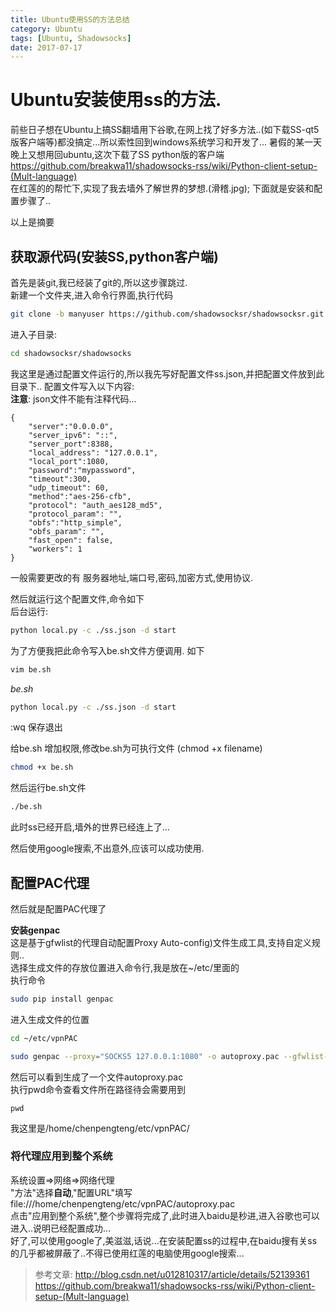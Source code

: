 ```yaml
---
title: Ubuntu使用SS的方法总结
category: Ubuntu
tags: [Ubuntu, Shadowsocks]
date: 2017-07-17
---
```


# Ubuntu安装使用ss的方法.

前些日子想在Ubuntu上搞SS翻墙用下谷歌,在网上找了好多方法..(如下载SS-qt5版客户端等)都没搞定...所以索性回到windows系统学习和开发了...
暑假的某一天晚上又想用回ubuntu,这次下载了SS python版的客户端  
https://github.com/breakwa11/shadowsocks-rss/wiki/Python-client-setup-(Mult-language)  
在红莲的的帮忙下,实现了我去墙外了解世界的梦想.(滑稽.jpg); 下面就是安装和配置步骤了..

以上是摘要  

<!-- more -->


## 获取源代码(安装SS,python客户端)
首先是装git,我已经装了git的,所以这步骤跳过.  
新建一个文件夹,进入命令行界面,执行代码
``` bash 
git clone -b manyuser https://github.com/shadowsocksr/shadowsocksr.git

```
进入子目录:
``` bash 
cd shadowsocksr/shadowsocks
```

我这里是通过配置文件运行的,所以我先写好配置文件ss.json,并把配置文件放到此目录下..
配置文件写入以下内容:  
**注意**: json文件不能有注释代码...

```
{
    "server":"0.0.0.0",
    "server_ipv6": "::",
    "server_port":8388,
    "local_address": "127.0.0.1",
    "local_port":1080,
    "password":"mypassword",
    "timeout":300,
    "udp_timeout": 60,
    "method":"aes-256-cfb",
    "protocol": "auth_aes128_md5",
    "protocol_param": "",
    "obfs":"http_simple",
    "obfs_param": "",
    "fast_open": false,
    "workers": 1
}
```
一般需要更改的有 服务器地址,端口号,密码,加密方式,使用协议.

然后就运行这个配置文件,命令如下  
后台运行:  

``` bash 
python local.py -c ./ss.json -d start
```
为了方便我把此命令写入be.sh文件方便调用. 如下  
``` bash
vim be.sh
```
*be.sh*
``` bash 
python local.py -c ./ss.json -d start
```
:wq 保存退出  

给be.sh 增加权限,修改be.sh为可执行文件 (chmod +x filename)
``` bash
chmod +x be.sh
```
然后运行be.sh文件
``` bash 
./be.sh
```
此时ss已经开启,墙外的世界已经连上了...

然后使用google搜索,不出意外,应该可以成功使用.  

## 配置PAC代理
然后就是配置PAC代理了

**安装genpac**  
这是基于gfwlist的代理自动配置Proxy Auto-config)文件生成工具,支持自定义规则..  
选择生成文件的存放位置进入命令行,我是放在~/etc/里面的  
执行命令

``` bash 
sudo pip install genpac
```
进入生成文件的位置
``` bash 
cd ~/etc/vpnPAC

sudo genpac --proxy="SOCKS5 127.0.0.1:1080" -o autoproxy.pac --gfwlist-url="https://raw.githubusercontent.com/gfwlist/gfwlist/master/gfwlist.txt"
```
然后可以看到生成了一个文件autoproxy.pac  
执行pwd命令查看文件所在路径待会需要用到
```
pwd
```
我这里是/home/chenpengteng/etc/vpnPAC/

### 将代理应用到整个系统

系统设置=>网络=>网络代理  
"方法"选择**自动**,"配置URL"填写 file:///home/chenpengteng/etc/vpnPAC/autoproxy.pac  
点击"应用到整个系统",整个步骤将完成了,此时进入baidu是秒进,进入谷歌也可以进入..说明已经配置成功...  
好了,可以使用google了,美滋滋,话说...在安装配置ss的过程中,在baidu搜有关ss的几乎都被屏蔽了..不得已使用红莲的电脑使用google搜索...


>参考文章: http://blog.csdn.net/u012810317/article/details/52139361  
> https://github.com/breakwa11/shadowsocks-rss/wiki/Python-client-setup-(Mult-language)